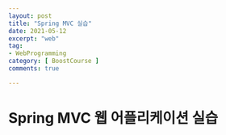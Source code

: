 ```yaml
---
layout: post
title: "Spring MVC 실습"
date: 2021-05-12
excerpt: "web"
tag:
- WebProgramming
category: [ BoostCourse ]
comments: true

---
```


# Spring MVC 웹 어플리케이션 실습



